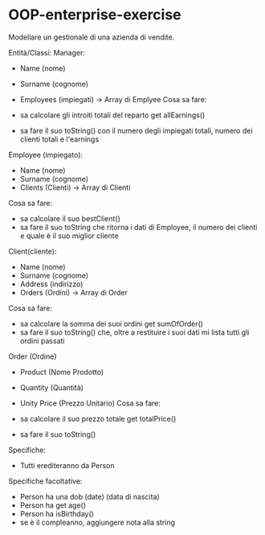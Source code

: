 # OOP-enterprise-exercise

Modellare un gestionale di una azienda di vendite. 

Entità/Classi: 
Manager:

- Name (nome)
- Surname (cognome)
- Employees (impiegati) -> Array di Emplyee
Cosa sa fare: 

- sa calcolare gli introiti totali del reparto
    get allEarnings()
- sa fare il suo toString() con il numero degli impiegati totali, numero dei clienti totali e l'earnings

Employee (impiegato):

- Name (nome)
- Surname (cognome)
- Clients (Clienti) -> Array di Clienti

Cosa sa fare: 

- sa calcolare il suo bestClient()
- sa fare il suo toString che ritorna i dati di Employee, il numero dei clienti e quale è il suo miglior cliente

Client(cliente):

- Name (nome)
- Surname (cognome)
- Address (indirizzo)
- Orders (Ordini) -> Array di Order

Cosa sa fare: 

- sa calcolare la somma dei suoi ordini 
    get sumOfOrder()
- sa fare il suo toString() che, oltre a restituire i suoi dati mi lista tutti gli ordini passati

Order (Ordine)

- Product (Nome Prodotto)
- Quantity (Quantità)
- Unity Price (Prezzo Unitario)
Cosa sa fare: 

- sa calcolare il suo prezzo totale
    get totalPrice()
- sa fare il suo toString()

Specifiche:

- Tutti erediteranno da Person

Specifiche facoltative:

 - Person ha una dob (date) (data di nascita)
 - Person ha get age() 
 - Person ha isBirthday()
 - se è il compleanno, aggiungere nota alla string
